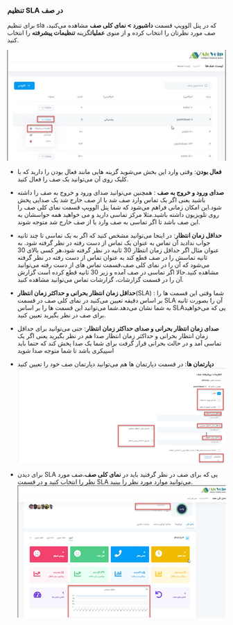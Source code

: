 ### تنظیم SLA در صف
برای تنظیم sla که در پنل الوویپ قسمت **داشبورد > نمای کلی صف** مشاهده می‌کنید، صف مورد نظرتان را انتخاب کرده و از منوی **عملیات**گزینه **تنظیمات پیشرفته** را انتخاب کنید. 

![تنظیمات صف](./Images/queue12.jpg)
- **فعال بودن**: وقتی وارد این بخش می‌شوید گزینه هایی مانند فعال بودن را دارید که با کلیک روی آن می‌توانید یک صف را فعال کنید.
- **صدای ورود و خروج به صف** : همچنین می‌توانید صدای ورود و خروج به صف را داشته باشید یعنی اگر یک تماس وارد صف شد یا از صف خارج شد یک صدایی پخش شود.این امکان زمانی فراهم می‌شود که شما پنل الوویپ قسمت نمای کلی صف را روی تلویزیون داشته باشید.مثلا مرکز تماسی دارید و می خواهید همه حواسشان به این صف باشد تا اگر تماسی به صف وارد یا از صف خارج شد متوجه شوند.
- **حداقل زمان انتظار**: در اینجا می‌توانید مشخص کنید که اگر به یک تماسی تا چند ثانیه جواب ندادید آن تماس به عنوان یک تماس از دست رفته در نظر گرفته شود. به عنوان مثال اگر حداقل زمان انتظار 30 ثانیه در نظر گرفته شود،هر کسی بالای 30 ثانیه تماسش را در صف قطع کند به عنوان تماس از دست رفته در نظر گرفته می‌شود که آن را در نمای کلی صف،قسمت تماس های از دست رفته می‌توانید مشاهده کنید.حالا اگر تماسی  در صف آمده و زیر 30 ثانیه قطع کرده است گزارش آن را در قسمت گزارشات، گزارشات تماس می‌توانید مشاهده کنید.
- **حداقل زمان  انتظار بحرانی و حداکثر زمان انتظار**(SLA) : شما وقتی این قسمت ها را بر اساس دقیقه تعیین می‌کنید در نمای کلی صف در قسمت SLA آن را بصورت ثانیه به شما نشان می‌دهد.شما می‌توانید این قسمت ها را بر اساس SLAیی که می‌خواهید برای صف در نظر بگیرید تعیین کنید.
- **صدای زمان انتظار بحرانی و صدای حداکثر زمان انتظار**: حتی می‌توانید برای حداقل زمان انتظار بحرانی و حداکثر زمان انتظار صدا هم در نظر بگیرید یعنی اگر یک تماسی آمد و در حالت بحرانی قرار گرفت برای شما یک صدا پخش کند که حتما باید اسپیکری باشد تا شما متوجه صدا شوید

- **دپارتمان ها**: در قسمت دپارتمان ها هم می‌توانید دپارتمان صف خود را تعیین کنید
![تنظیمات صف](./Images/queue13.jpg)

- برای دیدن SLA یی که برای صف در نظر گرفتید باید  در **نمای کلی صف**،صف مورد نظر را انتخاب کنید و در قسمت SLA می‌توانید موارد مورد نظر را بینید.
![تنظیمات صف](./Images/queue14.jpg)